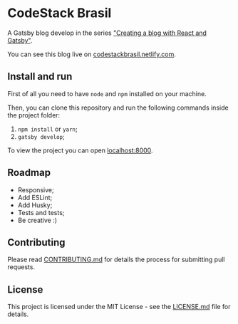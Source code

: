 # CodeStack Brasil

A Gatsby blog develop in the series ["Creating a blog with React and Gatsby"]((https://www.joaopedro.cc/blog-com-gatsby-e-react-parte-1/)).

You can see this blog live on [codestackbrasil.netlify.com](https://codestackbrasil.netlify.com/).

## Install and run

First of all you need to have `node` and `npm` installed on your machine.

Then, you can clone this repository and run the following commands inside the project folder:

1. `npm install` or `yarn`;
2. `gatsby develop`;

To view the project you can open [localhost:8000](http://localhost:8000).

## Roadmap

- Responsive;
- Add ESLint;
- Add Husky;
- Tests and tests;
- Be creative :)

## Contributing

Please read [CONTRIBUTING.md](CONTRIBUTING.md) for details the process for submitting pull requests.

## License

This project is licensed under the MIT License - see the [LICENSE.md](LICENSE.md) file for details.
